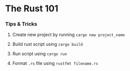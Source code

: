 # The Rust 101

### Tips & Tricks

1. Create new project by running `cargo new project_name`

2. Build rust script using `cargo build`

3. Run script using `cargo run`

4. Format `.rs` file using `rustfmt filename.rs`

